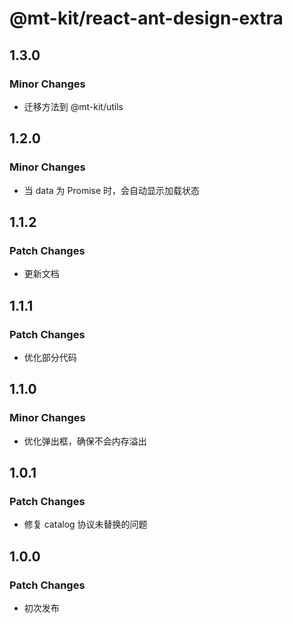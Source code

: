# @mt-kit/react-ant-design-extra

## 1.3.0

### Minor Changes

+ 迁移方法到 @mt-kit/utils

## 1.2.0

### Minor Changes

+ 当 data 为 Promise 时，会自动显示加载状态

## 1.1.2

### Patch Changes

+ 更新文档

## 1.1.1

### Patch Changes

+ 优化部分代码

## 1.1.0

### Minor Changes

+ 优化弹出框，确保不会内存溢出

## 1.0.1

### Patch Changes

+ 修复 catalog 协议未替换的问题

## 1.0.0

### Patch Changes

+ 初次发布
